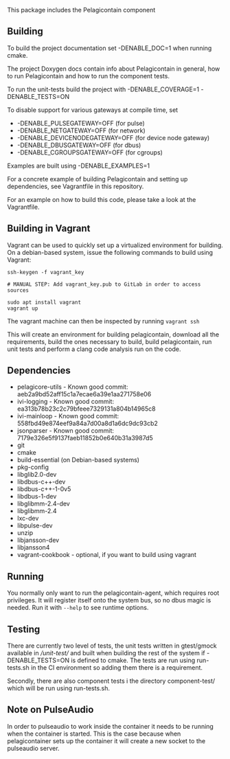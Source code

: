 This package includes the Pelagicontain component

Building
--------

To build the project documentation set -DENABLE_DOC=1 when running cmake.

The project Doxygen docs contain info about Pelagicontain in general,
how to run Pelagicontain and how to run the component tests.

To run the unit-tests build the project with -DENABLE_COVERAGE=1 -DENABLE_TESTS=ON

To disable support for various gateways at compile time, set
* -DENABLE_PULSEGATEWAY=OFF (for pulse)
* -DENABLE_NETGATEWAY=OFF (for network)
* -DENABLE_DEVICENODEGATEWAY=OFF (for device node gateway)
* -DENABLE_DBUSGATEWAY=OFF (for dbus)
* -DENABLE_CGROUPSGATEWAY=OFF (for cgroups)

Examples are built using -DENABLE_EXAMPLES=1

For a concrete example of building Pelagicontain and setting up dependencies,
see Vagrantfile in this repository.

For an  example on how to build this code, please take a look at the
Vagrantfile. 

Building in Vagrant
-------------------

Vagrant can be used to quickly set up a virtualized environment for building.
On a debian-based system, issue the following commands to build using Vagrant:

```
ssh-keygen -f vagrant_key

# MANUAL STEP: Add vagrant_key.pub to GitLab in order to access sources

sudo apt install vagrant
vagrant up
```

The vagrant machine can then be inspected by running `vagrant ssh`

This will create an environment for building pelagicontain, download all the 
requirements, build the ones necessary to build, build pelagicontain, run unit
tests and perform a clang code analysis run on the code. 

Dependencies
------------
- pelagicore-utils - Known good commit: aeb2a9bd52aff15c1a7ecae6a39e1aa271758e06
- ivi-logging - Known good commit: ea313b78b23c2c79bfeee7329131a804b14965c8
- ivi-mainloop - Known good commit: 558fbd49e874eef9a84a7d00a8d1a6dc9dc93cb2
- jsonparser - Known good commit: 7179e326e5f9137faeb11852b0e640b31a3987d5
- git
- cmake
- build-essential (on Debian-based systems)
- pkg-config
- libglib2.0-dev
- libdbus-c++-dev
- libdbus-c++-1-0v5
- libdbus-1-dev
- libglibmm-2.4-dev
- libglibmm-2.4
- lxc-dev
- libpulse-dev
- unzip
- libjansson-dev
- libjansson4
- vagrant-cookbook - optional, if you want to build using vagrant


Running
-------
You normally only want to run the pelagicontain-agent, which requires root
privileges. It will register itself onto the system bus, so no dbus magic is
needed. Run it with `--help` to see runtime options.

Testing
-------

There are currently two level of tests, the unit tests written in gtest/gmock
available in */unit-test/* and built when building the rest of the system if
-DENABLE_TESTS=ON is defined to cmake. The tests are run using run-tests.sh in
the CI environment so adding them there is a requirement. 

Secondly, there are also component tests i the directory component-test/ which
will be run using run-tests.sh. 

Note on PulseAudio
------------------

In order to pulseaudio to work inside the container it needs to be running when
the container is started. This is the case because when pelagicontainer sets
up the container it will create a new socket to the pulseaudio server.
